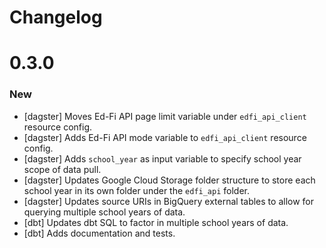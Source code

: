 # Changelog

# 0.3.0

### New

- [dagster] Moves Ed-Fi API page limit variable under `edfi_api_client` resource config.
- [dagster] Adds Ed-Fi API mode variable to `edfi_api_client` resource config.
- [dagster] Adds `school_year` as input variable to specify school year scope of data pull.
- [dagster] Updates Google Cloud Storage folder structure to store each school year in its own folder under the `edfi_api` folder.
- [dagster] Updates source URIs in BigQuery external tables to allow for querying multiple school years of data.
- [dbt] Updates dbt SQL to factor in multiple school years of data.
- [dbt] Adds documentation and tests.
